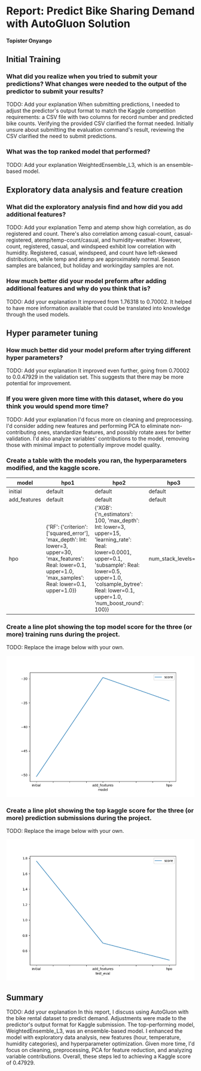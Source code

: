# Report: Predict Bike Sharing Demand with AutoGluon Solution
#### Topister Onyango

## Initial Training
### What did you realize when you tried to submit your predictions? What changes were needed to the output of the predictor to submit your results?
TODO: Add your explanation
When submitting predictions, I needed to adjust the predictor's output format to match the Kaggle competition requirements: a CSV file with two columns for record number and predicted bike counts. Verifying the provided CSV clarified the format needed. Initially unsure about submitting the evaluation command's result, reviewing the CSV clarified the need to submit predictions.

### What was the top ranked model that performed?
TODO: Add your explanation
WeightedEnsemble_L3, which is an ensemble-based model.



## Exploratory data analysis and feature creation
### What did the exploratory analysis find and how did you add additional features?
TODO: Add your explanation
Temp and atemp show high correlation, as do registered and count. There's also correlation among casual-count, casual-registered, atemp/temp-count/casual, and humidity-weather. However, count, registered, casual, and windspeed exhibit low correlation with humidity. Registered, casual, windspeed, and count have left-skewed distributions, while temp and atemp are approximately normal. Season samples are balanced, but holiday and workingday samples are not.

### How much better did your model preform after adding additional features and why do you think that is?
TODO: Add your explanation
It improved from 1.76318 to 0.70002. It helped to have more information available that could be translated into knowledge through the used models.



## Hyper parameter tuning
### How much better did your model preform after trying different hyper parameters?
TODO: Add your explanation
It improved even further, going from 0.70002 to 0.0.47929 in the validation set. This suggests that there may be more potential for improvement.



### If you were given more time with this dataset, where do you think you would spend more time?
TODO: Add your explanation
I'd focus more on cleaning and preprocessing. I'd consider adding new features and performing PCA to eliminate non-contributing ones, standardize features, and possibly rotate axes for better validation. I'd also analyze variables' contributions to the model, removing those with minimal impact to potentially improve model quality.

### Create a table with the models you ran, the hyperparameters modified, and the kaggle score.
|model|hpo1|hpo2|hpo3|score|
|--|--|--|--|--|
|initial|default|default|default|1.76318|
|add_features|default|default|default|0.70002|
|hpo|{'RF': {'criterion': ['squared_error'], 'max_depth': Int: lower=3, upper=30, 'max_features': Real: lower=0.1, upper=1.0, 'max_samples': Real: lower=0.1, upper=1.0}}|{'XGB': {'n_estimators': 100, 'max_depth': Int: lower=3, upper=15, 'learning_rate': Real: lower=0.0001, upper=0.1, 'subsample': Real: lower=0.5, upper=1.0, 'colsample_bytree': Real: lower=0.1, upper=1.0, 'num_boost_round': 100}}|num_stack_levels=2|0.47929|

### Create a line plot showing the top model score for the three (or more) training runs during the project.

TODO: Replace the image below with your own.

![model_train_score.png](./model_train_score.png)

### Create a line plot showing the top kaggle score for the three (or more) prediction submissions during the project.

TODO: Replace the image below with your own.

![model_test_score.png](./model_test_score.png)

## Summary
TODO: Add your explanation
In this report, I discuss using AutoGluon with the bike rental dataset to predict demand. Adjustments were made to the predictor's output format for Kaggle submission. The top-performing model, WeightedEnsemble_L3, was an ensemble-based model. I enhanced the model with exploratory data analysis, new features (hour, temperature, humidity categories), and hyperparameter optimization. Given more time, I'd focus on cleaning, preprocessing, PCA for feature reduction, and analyzing variable contributions. Overall, these steps led to achieving a Kaggle score of 0.47929.